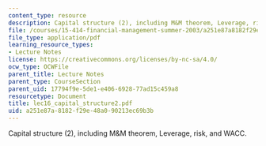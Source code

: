 ```yaml
---
content_type: resource
description: Capital structure (2), including M&M theorem, Leverage, risk, and WACC.
file: /courses/15-414-financial-management-summer-2003/a251e87a8182f29e48a090213ec69b3b_lec16_capital_structure2.pdf
file_type: application/pdf
learning_resource_types:
- Lecture Notes
license: https://creativecommons.org/licenses/by-nc-sa/4.0/
ocw_type: OCWFile
parent_title: Lecture Notes
parent_type: CourseSection
parent_uid: 17794f9e-5de1-e406-6928-77ad15c459a8
resourcetype: Document
title: lec16_capital_structure2.pdf
uid: a251e87a-8182-f29e-48a0-90213ec69b3b
---
```

Capital structure (2), including M&M theorem, Leverage, risk, and WACC.